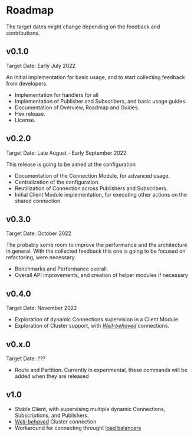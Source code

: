 # Roadmap

The target dates might change depending on the feedback and contributions.

## v0.1.0

Target Date: Early July 2022

An initial implementation for basic usage, and to start collecting feedback from developers.

- Implementation for handlers for all
- Implementation of Publisher and Subscribers, and basic usage guides.
- Documentation of Overview, Roadmap and Guides.
- Hex release.
- License.

## v0.2.0

Target Date: Late August - Early September 2022

This release is going to be aimed at the configuration

- Documentation of the Connection Module, for advanced usage.
- Centralization of the configuration.
- Reutilization of Connection across Publishers and Subscribers.
- Initial Client Module implementation, for executing other actions on the shared connection.

## v0.3.0

Target Date: October 2022

The probably some room to improve the performance and the architecture in general. With the collected feedback this one is going to be focused on refactoring, were necessary.

- Benchmarks and Performance overall.
- Overall API improvements, and creation of helper modules if necessary

## v0.4.0

Target Date: November 2022

- Exploration of dynamic Connections supervision in a Client Module.
- Exploration of Cluster support, with [_Well-behaved_](https://blog.rabbitmq.com/posts/2021/07/connecting-to-streams/#:~:text=Well%2Dbehaved%20Clients) connections.

## v0.x.0

Target Date: ???

- Route and Partition: Currently in experimental, these commands will be added when they are released

## v1.0

- Stable Client, with supervising multiple dynamic Connections, Subscriptions, and Publishers.
- [_Well-behaved_](https://blog.rabbitmq.com/posts/2021/07/connecting-to-streams/#:~:text=Well%2Dbehaved%20Clients) Cluster connection
- Workaround for connecting throught [load balancers](https://blog.rabbitmq.com/posts/2021/07/connecting-to-streams#:~:text=Client%20Workaround%20With%20a%20Load%20Balancer)
